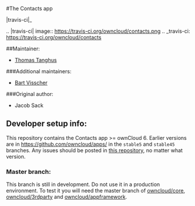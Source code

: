#The Contacts app

|travis-ci|_

.. |travis-ci| image:: https://travis-ci.org/owncloud/contacts.png
.. _travis-ci: https://travis-ci.org/owncloud/contacts


##Maintainer:
- [Thomas Tanghus](https://github.com/tanghus)

###Additional maintainers:
- [Bart Visscher](https://github.com/bartv2)
 
###Original author:
 - Jacob Sack

Developer setup info:
---------------------

This repository contains the Contacts app >= ownCloud 6. Earlier versions are in 
https://github.com/owncloud/apps/ in the `stable5` and `stable45` branches.
Any issues should be posted in [this repository](https://github.com/owncloud/contacts/issues), no matter what version.

### Master branch:
This branch is still in development. Do not use it in a production environment.
To test it you will need the master branch of [owncloud/core](https://github.com/owncloud/core),
[owncloud/3rdparty](https://github.com/owncloud/3rdparty) and 
[owncloud/appframework](https://github.com/owncloud/appframework).

